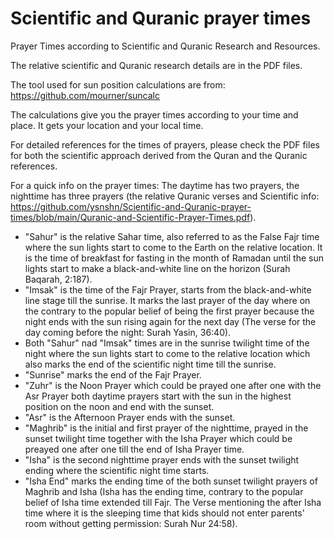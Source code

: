 # Scientific and Quranic prayer times
 Prayer Times according to Scientific and Quranic Research and Resources. 

The relative scientific and Quranic research details are in the PDF files. 

The tool used for sun position calculations are from: https://github.com/mourner/suncalc 

The calculations give you the prayer times according to your time and place. It gets your location and your local time. 

For detailed references for the times of prayers, please check the PDF files for both the scientific approach derived from the Quran and the Quranic references. 

For a quick info on the prayer times: The daytime has two prayers, the nighttime has three prayers (the relative Quranic verses and Scientific info: https://github.com/ysnshn/Scientific-and-Quranic-prayer-times/blob/main/Quranic-and-Scientific-Prayer-Times.pdf). 

- "Sahur" is the relative Sahar time, also referred to as the False Fajr time where the sun lights start to come to the Earth on the relative location. It is the time of breakfast for fasting in the month of Ramadan until the sun lights start to make a black-and-white line on the horizon (Surah Baqarah, 2:187).
- "Imsak" is the time of the Fajr Prayer, starts from the black-and-white line stage till the sunrise. It marks the last prayer of the day where on the contrary to the popular belief of being the first prayer because the night ends with the sun rising again for the next day (The verse for the day coming before the night: Surah Yasin, 36:40).
- Both "Sahur" nad "Imsak" times are in the sunrise twilight time of the night where the sun lights start to come to the relative location which also marks the end of the scientific night time till the sunrise. 
- "Sunrise" marks the end of the Fajr Prayer.
- "Zuhr" is the Noon Prayer which could be prayed one after one with the Asr Prayer both daytime prayers start with the sun in the highest position on the noon and end with the sunset. 
- "Asr" is the Afternoon Prayer ends with the sunset.
- "Maghrib" is the initial and first prayer of the nighttime, prayed in the sunset twilight time together with the Isha Prayer which could be preayed one after one till the end of Isha Prayer time.
- "Isha" is the second nighttime prayer ends with the sunset twilight ending where the scientific night time starts.
- "Isha End" marks the ending time of the both sunset twilight prayers of Maghrib and Isha (Isha has the ending time, contrary to the popular belief of Isha time extended till Fajr. The Verse mentioning the after Isha time where it is the sleeping time that kids should not enter parents' room without getting permission: Surah Nur 24:58).

